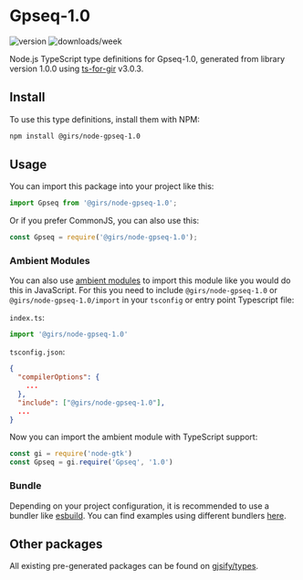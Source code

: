 
# Gpseq-1.0

![version](https://img.shields.io/npm/v/@girs/node-gpseq-1.0)
![downloads/week](https://img.shields.io/npm/dw/@girs/node-gpseq-1.0)


Node.js TypeScript type definitions for Gpseq-1.0, generated from library version 1.0.0 using [ts-for-gir](https://github.com/gjsify/ts-for-gir) v3.0.3.


## Install

To use this type definitions, install them with NPM:
```bash
npm install @girs/node-gpseq-1.0
```

## Usage

You can import this package into your project like this:
```ts
import Gpseq from '@girs/node-gpseq-1.0';
```

Or if you prefer CommonJS, you can also use this:
```ts
const Gpseq = require('@girs/node-gpseq-1.0');
```

### Ambient Modules

You can also use [ambient modules](https://github.com/gjsify/ts-for-gir/tree/main/packages/cli#ambient-modules) to import this module like you would do this in JavaScript.
For this you need to include `@girs/node-gpseq-1.0` or `@girs/node-gpseq-1.0/import` in your `tsconfig` or entry point Typescript file:

`index.ts`:
```ts
import '@girs/node-gpseq-1.0'
```

`tsconfig.json`:
```json
{
  "compilerOptions": {
    ...
  },
  "include": ["@girs/node-gpseq-1.0"],
  ...
}
```

Now you can import the ambient module with TypeScript support: 

```ts
const gi = require('node-gtk')
const Gpseq = gi.require('Gpseq', '1.0')
```


### Bundle

Depending on your project configuration, it is recommended to use a bundler like [esbuild](https://esbuild.github.io/). You can find examples using different bundlers [here](https://github.com/gjsify/ts-for-gir/tree/main/examples).

## Other packages

All existing pre-generated packages can be found on [gjsify/types](https://github.com/gjsify/types).

